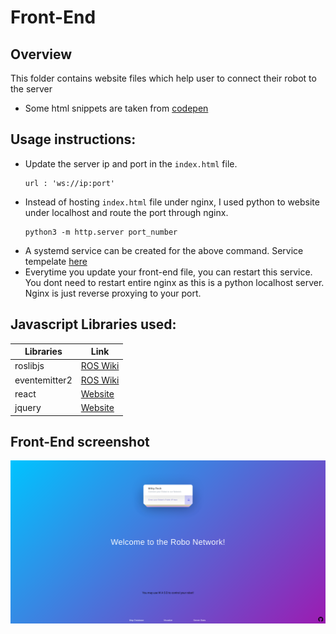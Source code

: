 # Front-End

## Overview
This folder contains website files which help user to connect their robot to the server

- Some html snippets are taken from [codepen](https://codepen.io/rkpasia/pen/LNEQod)

## Usage instructions:
- Update the server ip and port in the `index.html` file.
    ```
    url : 'ws://ip:port'
    ```
- Instead of hosting `index.html` file under nginx, I used python to website under localhost and route the port through nginx.
    ```
    python3 -m http.server port_number
    ```
- A systemd service can be created for the above command. Service tempelate [here](https://github.com/whomihirpatel/4G-Networked_Robots/blob/master/website_front_end/web_service_sample.txt)
- Everytime you update your front-end file, you can restart this service. You dont need to restart entire nginx as this is a python localhost server. Nginx is just reverse proxying to your port.

## Javascript Libraries used:
Libraries | Link
------------ | -------------
roslibjs | [ROS Wiki](http://wiki.ros.org/roslibjs)
eventemitter2 |[ROS Wiki](http://wiki.ros.org/roslibjs)
react |[Website](https://reactjs.org/)
jquery |[Website](https://jquery.com/)

## Front-End screenshot
![Screenshot_20210612_131427](Screenshot_20210612_131427.png)